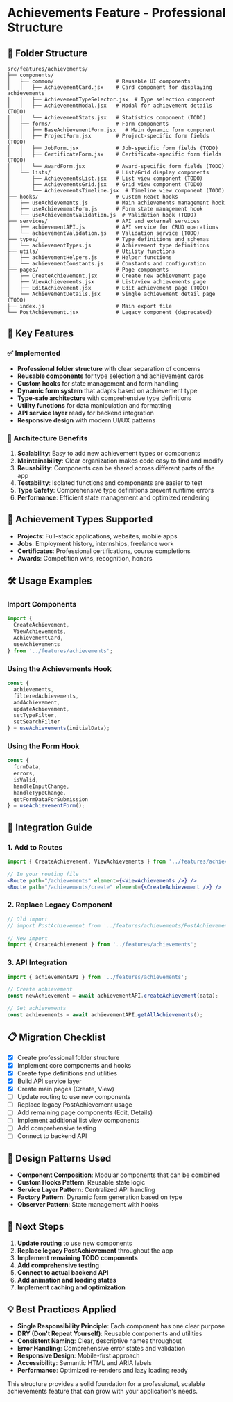 # Achievements Feature - Professional Structure

## 📁 Folder Structure

```
src/features/achievements/
├── components/
│   ├── common/                    # Reusable UI components
│   │   ├── AchievementCard.jsx    # Card component for displaying achievements
│   │   ├── AchievementTypeSelector.jsx  # Type selection component
│   │   ├── AchievementModal.jsx   # Modal for achievement details (TODO)
│   │   └── AchievementStats.jsx   # Statistics component (TODO)
│   ├── forms/                     # Form components
│   │   ├── BaseAchievementForm.jsx   # Main dynamic form component
│   │   ├── ProjectForm.jsx        # Project-specific form fields (TODO)
│   │   ├── JobForm.jsx            # Job-specific form fields (TODO)
│   │   ├── CertificateForm.jsx    # Certificate-specific form fields (TODO)
│   │   └── AwardForm.jsx          # Award-specific form fields (TODO)
│   └── lists/                     # List/Grid display components
│       ├── AchievementsList.jsx   # List view component (TODO)
│       ├── AchievementsGrid.jsx   # Grid view component (TODO)
│       └── AchievementsTimeline.jsx  # Timeline view component (TODO)
├── hooks/                         # Custom React hooks
│   ├── useAchievements.js         # Main achievements management hook
│   ├── useAchievementForm.js      # Form state management hook
│   └── useAchievementValidation.js  # Validation hook (TODO)
├── services/                      # API and external services
│   ├── achievementAPI.js          # API service for CRUD operations
│   └── achievementValidation.js   # Validation service (TODO)
├── types/                         # Type definitions and schemas
│   └── achievementTypes.js        # Achievement type definitions
├── utils/                         # Utility functions
│   ├── achievementHelpers.js      # Helper functions
│   └── achievementConstants.js    # Constants and configuration
├── pages/                         # Page components
│   ├── CreateAchievement.jsx      # Create new achievement page
│   ├── ViewAchievements.jsx       # List/view achievements page
│   ├── EditAchievement.jsx        # Edit achievement page (TODO)
│   └── AchievementDetails.jsx     # Single achievement detail page (TODO)
├── index.js                       # Main export file
└── PostAchievement.jsx            # Legacy component (deprecated)
```

## 🚀 Key Features

### ✅ Implemented
- **Professional folder structure** with clear separation of concerns
- **Reusable components** for type selection and achievement cards
- **Custom hooks** for state management and form handling
- **Dynamic form system** that adapts based on achievement type
- **Type-safe architecture** with comprehensive type definitions
- **Utility functions** for data manipulation and formatting
- **API service layer** ready for backend integration
- **Responsive design** with modern UI/UX patterns

### 🔄 Architecture Benefits

1. **Scalability**: Easy to add new achievement types or components
2. **Maintainability**: Clear organization makes code easy to find and modify
3. **Reusability**: Components can be shared across different parts of the app
4. **Testability**: Isolated functions and components are easier to test
5. **Type Safety**: Comprehensive type definitions prevent runtime errors
6. **Performance**: Efficient state management and optimized rendering

## 🎯 Achievement Types Supported

- **Projects**: Full-stack applications, websites, mobile apps
- **Jobs**: Employment history, internships, freelance work  
- **Certificates**: Professional certifications, course completions
- **Awards**: Competition wins, recognition, honors

## 🛠 Usage Examples

### Import Components
```jsx
import { 
  CreateAchievement, 
  ViewAchievements,
  AchievementCard,
  useAchievements 
} from '../features/achievements';
```

### Using the Achievements Hook
```jsx
const {
  achievements,
  filteredAchievements,
  addAchievement,
  updateAchievement,
  setTypeFilter,
  setSearchFilter
} = useAchievements(initialData);
```

### Using the Form Hook
```jsx
const {
  formData,
  errors,
  isValid,
  handleInputChange,
  handleTypeChange,
  getFormDataForSubmission
} = useAchievementForm();
```

## 🔧 Integration Guide

### 1. Add to Routes
```jsx
import { CreateAchievement, ViewAchievements } from '../features/achievements';

// In your routing file
<Route path="/achievements" element={<ViewAchievements />} />
<Route path="/achievements/create" element={<CreateAchievement />} />
```

### 2. Replace Legacy Component
```jsx
// Old import
// import PostAchievement from '../features/achievements/PostAchievement';

// New import
import { CreateAchievement } from '../features/achievements';
```

### 3. API Integration
```jsx
import { achievementAPI } from '../features/achievements';

// Create achievement
const newAchievement = await achievementAPI.createAchievement(data);

// Get achievements
const achievements = await achievementAPI.getAllAchievements();
```

## 📋 Migration Checklist

- [x] Create professional folder structure
- [x] Implement core components and hooks
- [x] Create type definitions and utilities
- [x] Build API service layer
- [x] Create main pages (Create, View)
- [ ] Update routing to use new components
- [ ] Replace legacy PostAchievement usage
- [ ] Add remaining page components (Edit, Details)
- [ ] Implement additional list view components
- [ ] Add comprehensive testing
- [ ] Connect to backend API

## 🎨 Design Patterns Used

- **Component Composition**: Modular components that can be combined
- **Custom Hooks Pattern**: Reusable state logic
- **Service Layer Pattern**: Centralized API handling
- **Factory Pattern**: Dynamic form generation based on type
- **Observer Pattern**: State management with hooks

## 🚦 Next Steps

1. **Update routing** to use new components
2. **Replace legacy PostAchievement** throughout the app
3. **Implement remaining TODO components**
4. **Add comprehensive testing**
5. **Connect to actual backend API**
6. **Add animation and loading states**
7. **Implement caching and optimization**

## 💡 Best Practices Applied

- **Single Responsibility Principle**: Each component has one clear purpose
- **DRY (Don't Repeat Yourself)**: Reusable components and utilities
- **Consistent Naming**: Clear, descriptive names throughout
- **Error Handling**: Comprehensive error states and validation
- **Responsive Design**: Mobile-first approach
- **Accessibility**: Semantic HTML and ARIA labels
- **Performance**: Optimized re-renders and lazy loading ready

This structure provides a solid foundation for a professional, scalable achievements feature that can grow with your application's needs.
